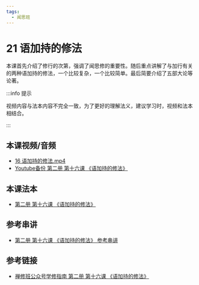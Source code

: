 ```yaml
---
tags:
  - 闻思班
---
```


# 21 语加持的修法

本课首先介绍了修行的次第，强调了闻思修的重要性。随后重点讲解了与加行有关的两种语加持的修法，一个比较复杂，一个比较简单。最后简要介绍了五部大论等论著。

:::info 提示

视频内容与法本内容不完全一致，为了更好的理解法义，建议学习时，视频和法本相结合。

:::

## 本课视频/音频

* [16 语加持的修法.mp4](https://s3.ap-northeast-1.wasabisys.com/hdcx/jmy/%e6%85%a7%e7%81%af%e7%a6%85%e4%bf%ae%e8%af%be/%e6%85%a7%e7%81%af%e7%a6%85%e4%bf%ae%e8%af%be%e7%ac%ac%e4%ba%8c%e5%86%8c/16%20%e8%af%ad%e5%8a%a0%e6%8c%81%e7%9a%84%e4%bf%ae%e6%b3%95.mp4)
* [Youtube备份 第二册 第十六课 《语加持的修法》](https://www.youtube.com/watch?v=oFBJPCHRLF8&list=PL7aUyQTIJqAjD33MPzguoKwShqtttVmg9&index=23)

## 本课法本

* [第二册 第十六课 《语加持的修法》](/books/b2/2-15)

## 参考串讲

* [第二册 第十六课 《语加持的修法》 参考串讲](https://www.huidengvan.com/f/up/%E8%AF%AD%E5%8A%A0%E6%8C%81%E7%9A%84%E4%BF%AE%E6%B3%952022.pdf)

## 参考链接

* [禅修班公众号学修指南 第二册 第十六课 《语加持的修法》](https://mp.weixin.qq.com/s?__biz=MzI2NTQ1NDcxNg==&mid=100001956&idx=1&sn=d2978288632534b8fe34c92d7a3487c8&scene=19#wechat_redirect)
